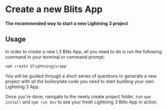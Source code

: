 # Create a new Blits App

**The recommended way to start a new Lightning 3 project**

## Usage

In order to create a new L3 Blits App, all you need to do is run the following command in your terminal or command prompt:

```bash
npm create @lightningjs/app
```

You will be guided through a short series of questions to generate a new project with all the boilerplate code you need to start building your own Lightning 3 App.

Once you're done, navigate to the newly create project folder, run `npm install` and `npm run dev` to see your fresh Lightning 3 Blits App in action.
